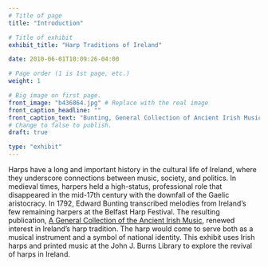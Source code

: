 ```yaml
---
# Title of page
title: "Introduction"

# Title of exhibit
exhibit_title: "Harp Traditions of Ireland"

date: 2010-06-01T10:09:26-04:00

# Page order (1 is 1st page, etc.)
weight: 1

# Big image on first page.
front_image: "b436864.jpg" # Replace with the real image
front_caption_headline: ""
front_caption_text: "Bunting, General Collection of Ancient Irish Music, M1744 .G46 1809 Irish"
# Change to false to publish.
draft: true

type: "exhibit"
---
```


Harps have a long and important history in the cultural life of Ireland, where they underscore connections between music, society, and politics. In medieval times, harpers held a high-status, professional role that disappeared in the mid-17th century with the downfall of the Gaelic aristocracy. In 1792, Edward Bunting transcribed melodies from Ireland’s few remaining harpers at the Belfast Harp Festival. The resulting publication, <a href="https://bc-primo.hosted.exlibrisgroup.com/primo-explore/fulldisplay?docid=ALMA-BC21344993590001021&context=L&vid=bclib_new&search_scope=bcl&tab=bcl_only&lang=en_US" target="_blank"> A General Collection of the Ancient Irish Music</a>, renewed interest in Ireland’s harp tradition. The harp would come to serve both as a musical instrument and a symbol of national identity. This exhibit uses Irish harps and printed music at the John J. Burns Library to explore the revival of harps in Ireland.
